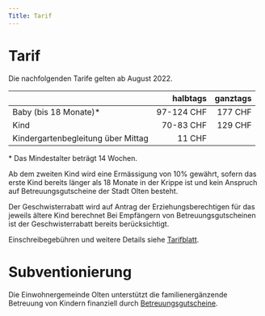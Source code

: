 ```yaml
---
Title: Tarif
---
```


# Tarif

Die nachfolgenden Tarife gelten ab August 2022.

|     	 	                |   halbtags	|    ganztags |
| :--- | ---:  | ---: |
| 	Baby (bis 18 Monate)*	| 97-124 CHF	| 177 CHF     |
| 	Kind	                | 70-83	CHF     | 129 CHF     |
| 	Kindergartenbegleitung über Mittag	| 11 CHF	      

\* Das Mindestalter beträgt 14 Wochen.

Ab dem zweiten Kind wird eine Ermässigung von 10% gewährt, sofern das erste
Kind bereits länger als 18 Monate in der Krippe ist und kein Anspruch auf
Betreuungsgutscheine der Stadt Olten besteht.

Der Geschwisterrabatt wird auf Antrag der Erziehungsberechtigen für das
jeweils ältere Kind berechnet Bei Empfängern von Betreuungsgutscheinen ist
der Geschwisterrabatt bereits berücksichtigt.

Einschreibegebühren und weitere Details siehe [Tarifblatt](docs/KK-Olten-Tarifblatt-240918.pdf).

# Subventionierung

Die Einwohnergemeinde Olten unterstützt die familienergänzende Betreuung von
Kindern finanziell durch [Betreuungsgutscheine](http://www.tagesstrukturen.olten.ch/).

